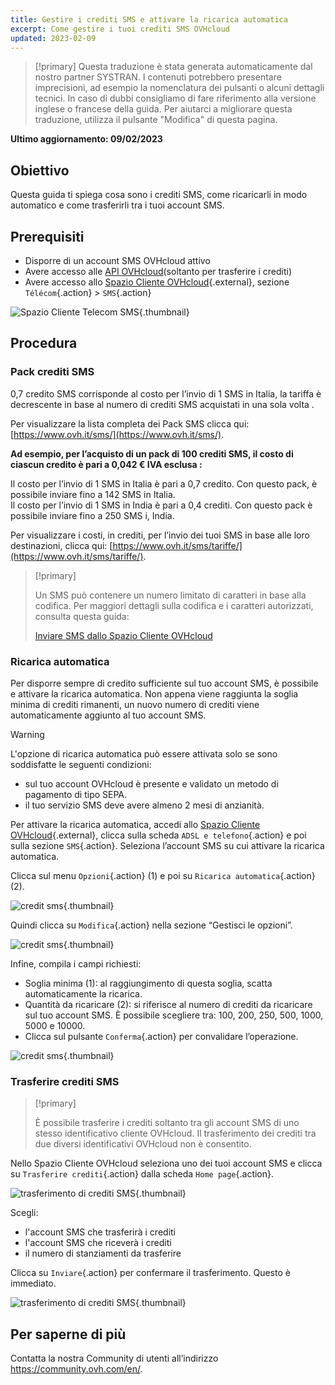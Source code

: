 ```yaml
---
title: Gestire i crediti SMS e attivare la ricarica automatica
excerpt: Come gestire i tuoi crediti SMS OVHcloud
updated: 2023-02-09
---
```


> [!primary]
> Questa traduzione è stata generata automaticamente dal nostro partner SYSTRAN. I contenuti potrebbero presentare imprecisioni, ad esempio la nomenclatura dei pulsanti o alcuni dettagli tecnici. In caso di dubbi consigliamo di fare riferimento alla versione inglese o francese della guida. Per aiutarci a migliorare questa traduzione, utilizza il pulsante "Modifica" di questa pagina.
>

**Ultimo aggiornamento: 09/02/2023**

## Obiettivo

Questa guida ti spiega cosa sono i crediti SMS, come ricaricarli in modo automatico e come trasferirli tra i tuoi account SMS.

## Prerequisiti

- Disporre di un account SMS OVHcloud attivo
- Avere accesso alle [API OVHcloud](https://api.ovh.com/)(soltanto per trasferire i crediti)
- Avere accesso allo [Spazio Cliente OVHcloud](https://www.ovh.com/auth/?action=gotomanager&from=https://www.ovh.it/&ovhSubsidiary=it){.external}, sezione `Télécom`{.action} > `SMS`{.action}

![Spazio Cliente Telecom SMS](https://raw.githubusercontent.com/ovh/docs/master/templates/control-panel/product-selection/telecom/tpl-telecom-03-en-sms.png){.thumbnail}

## Procedura

### Pack crediti SMS

0,7 credito SMS corrisponde al costo per l’invio di 1 SMS in Italia, la tariffa è decrescente in base al numero di crediti SMS acquistati in una sola volta . 

Per visualizzare la lista completa dei Pack SMS clicca qui: [https://www.ovh.it/sms/](https://www.ovh.it/sms/).

**Ad esempio, per l’acquisto di un pack di 100 crediti SMS, il costo di ciascun credito è pari a 0,042 € IVA esclusa :**

Il costo per l’invio di 1 SMS in Italia è pari a 0,7 credito. Con questo pack, è possibile inviare fino a 142 SMS in Italia.<br>
Il costo per l’invio di 1 SMS in India è pari a 0,4 crediti. Con questo pack è possibile inviare fino a 250 SMS i, India.

Per visualizzare i costi, in crediti, per l’invio dei tuoi SMS in base alle loro destinazioni, clicca qui: [https://www.ovh.it/sms/tariffe/](https://www.ovh.it/sms/tariffe/).

> [!primary]
>
> Un SMS può contenere un numero limitato di caratteri in base alla codifica. Per maggiori dettagli sulla codifica e i caratteri autorizzati, consulta questa guida: 
> 
> [Inviare SMS dallo Spazio Cliente OVHcloud](/pages/telecom/sms/envoyer_des_sms_depuis_mon_espace_client#step--2-scrivi-il-tuo-sms)
>

### Ricarica automatica

Per disporre sempre di credito sufficiente sul tuo account SMS, è possibile e attivare la ricarica automatica. Non appena viene raggiunta la soglia minima di crediti rimanenti, un nuovo numero di crediti viene automaticamente aggiunto al tuo account SMS.

> [!warning]
>
> L'opzione di ricarica automatica può essere attivata solo se sono soddisfatte le seguenti condizioni:
>
> - sul tuo account OVHcloud è presente e validato un metodo di pagamento di tipo SEPA.
> - il tuo servizio SMS deve avere almeno 2 mesi di anzianità.

Per attivare la ricarica automatica, accedi allo [Spazio Cliente OVHcloud](https://www.ovh.com/auth/?action=gotomanager&from=https://www.ovh.it/&ovhSubsidiary=it){.external}, clicca sulla scheda `ADSL e telefono`{.action} e poi sulla sezione `SMS`{.action}. Seleziona l’account SMS su cui attivare la ricarica automatica.

Clicca sul menu `Opzioni`{.action} (1) e poi su `Ricarica automatica`{.action} (2).

![credit sms](images/smscredit01.png){.thumbnail}

Quindi clicca su `Modifica`{.action} nella sezione “Gestisci le opzioni”.

![credit sms](images/smscredit02.png){.thumbnail}

Infine, compila i campi richiesti:

- Soglia minima (1): al raggiungimento di questa soglia, scatta automaticamente la ricarica.
- Quantità da ricaricare (2): si riferisce al numero di crediti da ricaricare sul tuo account SMS. È possibile scegliere tra: 100, 200, 250, 500, 1000, 5000 e 10000.
- Clicca sul pulsante `Conferma`{.action} per convalidare l’operazione.

![credit sms](images/smscredit03.png){.thumbnail}

### Trasferire crediti SMS

> [!primary]
>
> È possibile trasferire i crediti soltanto tra gli account SMS di uno stesso identificativo cliente OVHcloud. Il trasferimento dei crediti tra due diversi identificativi OVHcloud non è consentito.
>

Nello Spazio Cliente OVHcloud seleziona uno dei tuoi account SMS e clicca su `Trasferire crediti`{.action} dalla scheda `Home page`{.action}.

![trasferimento di crediti SMS](images/credit-transfer01.png){.thumbnail}

Scegli:

- l'account SMS che trasferirà i crediti
- l'account SMS che riceverà i crediti
- il numero di stanziamenti da trasferire

Clicca su `Inviare`{.action} per confermare il trasferimento. Questo è immediato.

![trasferimento di crediti SMS](images/credit-transfer02.png){.thumbnail}

## Per saperne di più

Contatta la nostra Community di utenti all’indirizzo <https://community.ovh.com/en/>.
